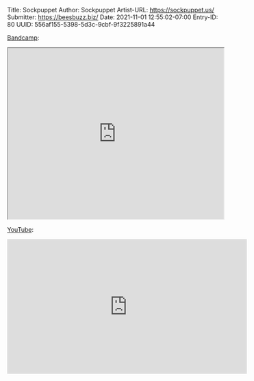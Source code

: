 Title: Sockpuppet
Author: Sockpuppet
Artist-URL: https://sockpuppet.us/
Submitter: https://beesbuzz.biz/
Date: 2021-11-01 12:55:02-07:00
Entry-ID: 80
UUID: 556af155-5398-5d3c-9cbf-9f3225891a44


[Bandcamp](https://sockpuppet.us/album/novembeat-2021-lo-fi-beats-to-grind-coffee-to):

<iframe src="https://bandcamp.com/EmbeddedPlayer/album=2005481373/size=large/artwork=small/" width="100%" height="400" allow="accelerometer; autoplay; picture-in-picture" seamless><a href="https://sockpuppet.us/album/novembeat-2021-lo-fi-beats-to-grind-coffee-to">Lo-Fi Novembeats to Grind Coffee To, by Sockpuppet</a></iframe>

[YouTube](https://www.youtube.com/watch?v=FX2b3WJxykU&list=PLNRLpYEdwBNhD7WQYFrqckvaweUj9kKls):

<iframe width="560" height="315" src="https://www.youtube.com/embed/videoseries?list=PLNRLpYEdwBNhD7WQYFrqckvaweUj9kKls" title="YouTube video player" frameborder="0" allow="accelerometer; autoplay; clipboard-write; encrypted-media; gyroscope; picture-in-picture" allowfullscreen seamless></iframe>

